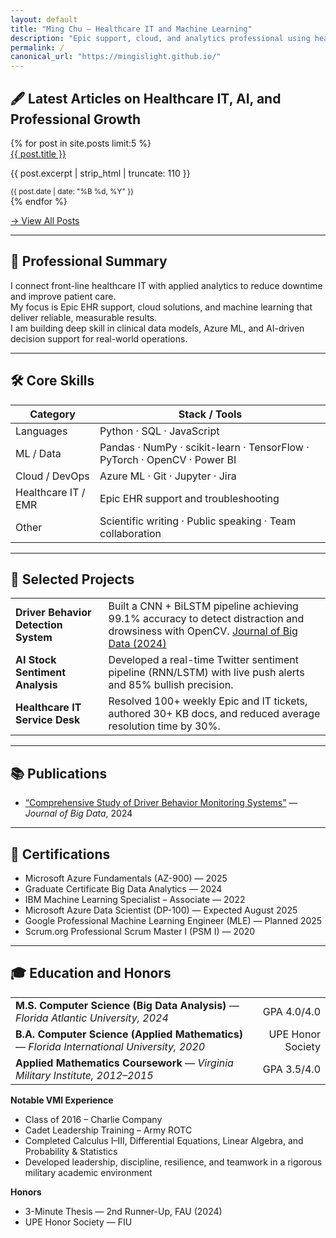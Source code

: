 ```yaml
---
layout: default
title: "Ming Chu – Healthcare IT and Machine Learning"
description: "Epic support, cloud, and analytics professional using healthcare IT and machine learning to improve patient care."
permalink: /
canonical_url: "https://mingislight.github.io/"
---
```


## 🖋 Latest Articles on Healthcare IT, AI, and Professional Growth

<div class="latest-articles">
  {% for post in site.posts limit:5 %}
    <div class="article-item">
      <a href="{{ post.url | relative_url }}" class="article-title" title="{{ post.title }}">{{ post.title }}</a>
      <p class="article-excerpt">{{ post.excerpt | strip_html | truncate: 110 }}</p>
      <small class="article-date">{{ post.date | date: "%B %d, %Y" }}</small>
    </div>
  {% endfor %}
</div>

<p><a href="/blog" class="view-all">→ View All Posts</a></p>

---

## 🧠 Professional Summary

I connect front-line healthcare IT with applied analytics to reduce downtime and improve patient care.  
My focus is Epic EHR support, cloud solutions, and machine learning that deliver reliable, measurable results.  
I am building deep skill in clinical data models, Azure ML, and AI-driven decision support for real-world operations.

---

## 🛠️ Core Skills

| **Category**        | **Stack / Tools** |
|---------------------|-------------------|
| Languages           | Python · SQL · JavaScript |
| ML / Data           | Pandas · NumPy · scikit-learn · TensorFlow · PyTorch · OpenCV · Power BI |
| Cloud / DevOps      | Azure ML · Git · Jupyter · Jira |
| Healthcare IT / EMR | Epic EHR support and troubleshooting |
| Other               | Scientific writing · Public speaking · Team collaboration |

---

## 💼 Selected Projects

<table style="width:100%">
  <tr>
    <td><strong>Driver Behavior Detection System</strong></td>
    <td>
      Built a CNN + BiLSTM pipeline achieving 99.1% accuracy to detect distraction and drowsiness with OpenCV.  
      <a href="https://doi.org/10.1186/s40537-024-00890-0" target="_blank" rel="noopener">Journal of Big Data (2024)</a>
    </td>
  </tr>
  <tr>
    <td><strong>AI Stock Sentiment Analysis</strong></td>
    <td>
      Developed a real-time Twitter sentiment pipeline (RNN/LSTM) with live push alerts and 85% bullish precision.
    </td>
  </tr>
  <tr>
    <td><strong>Healthcare IT Service Desk</strong></td>
    <td>
      Resolved 100+ weekly Epic and IT tickets, authored 30+ KB docs, and reduced average resolution time by 30%.
    </td>
  </tr>
</table>

---

## 📚 Publications

- [“Comprehensive Study of Driver Behavior Monitoring Systems”](https://doi.org/10.1186/s40537-024-00890-0) — *Journal of Big Data*, 2024

---

## 🧾 Certifications

- Microsoft Azure Fundamentals (AZ-900) — 2025  
- Graduate Certificate Big Data Analytics — 2024  
- IBM Machine Learning Specialist – Associate — 2022  
- Microsoft Azure Data Scientist (DP-100) — Expected August 2025  
- Google Professional Machine Learning Engineer (MLE) — Planned 2025  
- Scrum.org Professional Scrum Master I (PSM I) — 2020

---

## 🎓 Education and Honors

<table style="width:100%">
  <tr>
    <td><strong>M.S. Computer Science (Big Data Analysis)</strong> — <em>Florida Atlantic University, 2024</em></td>
    <td style="text-align:right;">GPA 4.0/4.0</td>
  </tr>
  <tr>
    <td><strong>B.A. Computer Science (Applied Mathematics)</strong> — <em>Florida International University, 2020</em></td>
    <td style="text-align:right;">UPE Honor Society</td>
  </tr>
  <tr>
    <td><strong>Applied Mathematics Coursework</strong> — <em>Virginia Military Institute, 2012–2015</em></td>
    <td style="text-align:right;">GPA 3.5/4.0</td>
  </tr>
</table>

**Notable VMI Experience**  
- Class of 2016 – Charlie Company  
- Cadet Leadership Training – Army ROTC  
- Completed Calculus I–III, Differential Equations, Linear Algebra, and Probability & Statistics  
- Developed leadership, discipline, resilience, and teamwork in a rigorous military academic environment  

**Honors**  
- 3-Minute Thesis — 2nd Runner-Up, FAU (2024)  
- UPE Honor Society — FIU
